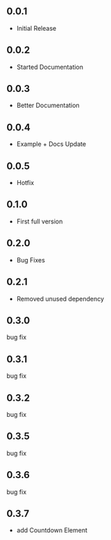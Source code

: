 ## 0.0.1
* Initial Release

## 0.0.2
* Started Documentation

## 0.0.3
* Better Documentation

## 0.0.4
* Example + Docs Update

## 0.0.5
* Hotfix

## 0.1.0
* First full version

## 0.2.0
* Bug Fixes

## 0.2.1
* Removed unused dependency

## 0.3.0
bug fix

## 0.3.1
bug fix

## 0.3.2
bug fix

## 0.3.5
bug fix

## 0.3.6
bug fix

## 0.3.7
* add Countdown Element